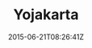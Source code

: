 ---
title: "Yojakarta"
date: 2015-06-21T08:26:41Z
draft: false
description: ""
hasGallery: true
type: post
region: "Southeast Asia"
country: "Indonesia"
thumbnail: "yojakarta-6.jpg"
---